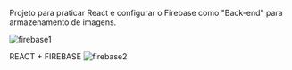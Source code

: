 Projeto para praticar React e configurar o Firebase como "Back-end" para armazenamento de imagens.

![firebase1](https://user-images.githubusercontent.com/78752003/181867418-409a4325-f7f5-4943-8d1d-ae837b2a8dfd.jpg)

REACT + FIREBASE
![firebase2](https://user-images.githubusercontent.com/78752003/181867421-b9820c28-43e3-4e0f-96ef-ac92cdaadf57.jpg)
